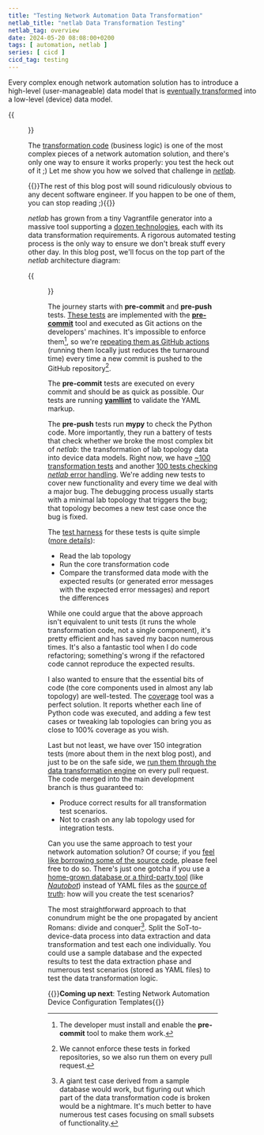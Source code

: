 ```yaml
---
title: "Testing Network Automation Data Transformation"
netlab_title: "netlab Data Transformation Testing"
netlab_tag: overview
date: 2024-05-20 08:08:00+0200
tags: [ automation, netlab ]
series: [ cicd ]
cicd_tag: testing
---
```

Every complex enough network automation solution has to introduce a high-level (user-manageable) data model that is [eventually transformed](/kb/DataModels/65-Data-Transformation.html) into a low-level (device) data model. 

{{<figure src="/2021/02/dm-magic.png" caption="High-level overview of the process" width="400">}}

The [transformation code](/2021/02/data-model-transformation.html) (business logic) is one of the most complex pieces of a network automation solution, and there's only one way to ensure it works properly: you test the heck out of it ;) Let me show you how we solved that challenge in _[netlab](https://netlab.tools/)_.
<!--more-->
{{<note info>}}The rest of this blog post will sound ridiculously obvious to any decent software engineer. If you happen to be one of them, you can stop reading ;){{</note>}}

_netlab_ has grown from a tiny Vagrantfile generator into a massive tool supporting a [dozen technologies](https://netlab.tools/module-reference/), each with its data transformation requirements. A rigorous automated testing process is the only way to ensure we don't break stuff every other day. In this blog post, we'll focus on the top part of the _netlab_ architecture diagram:

{{<figure src="https://netlab.tools/_images/up.png" caption="Netlab high-level architecture diagram">}}

The journey starts with **pre-commit** and **pre-push** tests. [These tests](https://github.com/ipspace/netlab/blob/dev/.pre-commit-config.yaml) are implemented with the **[pre-commit](https://pre-commit.com/)** tool and executed as Git actions on the developers' machines. It's impossible to enforce them[^DIP], so we're [repeating them as GitHub actions](https://github.com/ipspace/netlab/blob/dev/.github/workflows/tests.yml) (running them locally just reduces the turnaround time) every time a new commit is pushed to the GitHub repository[^GHPR].

[^DIP]: The developer must install and enable the **pre-commit** tool to make them work.

[^GHPR]: We cannot enforce these tests in forked repositories, so we also run them on every pull request.

The **pre-commit** tests are executed on every commit and should be as quick as possible. Our tests are running **[yamllint](https://yamllint.readthedocs.io/en/stable/)** to validate the YAML markup.

The **pre-push** tests run **mypy** to check the Python code. More importantly, they run a battery of tests that check whether we broke the most complex bit of _netlab_: the transformation of lab topology data into device data models. Right now, we have [~100 transformation tests](https://github.com/ipspace/netlab/tree/dev/tests/topology/input) and another [100 tests checking _netlab_ error handling](https://github.com/ipspace/netlab/tree/dev/tests/errors). We're adding new tests to cover new functionality and every time we deal with a major bug. The debugging process usually starts with a minimal lab topology that triggers the bug; that topology becomes a new test case once the bug is fixed.

The [test harness](https://github.com/ipspace/netlab/blob/dev/tests/test_transformation.py) for these tests is quite simple ([more details](https://netlab.tools/dev/tests/)):

* Read the lab topology
* Run the core transformation code
* Compare the transformed data mode with the expected results (or generated error messages with the expected error messages) and report the differences

While one could argue that the above approach isn't equivalent to unit tests (it runs the whole transformation code, not a single component), it's pretty efficient and has saved my bacon numerous times. It's also a fantastic tool when I do code refactoring; something's wrong if the refactored code cannot reproduce the expected results.

I also wanted to ensure that the essential bits of code (the core components used in almost any lab topology) are well-tested. The [coverage](https://coverage.readthedocs.io/en/7.5.1/) tool was a perfect solution. It reports whether each line of Python code was executed, and adding a few test cases or tweaking lab topologies can bring you as close to 100% coverage as you wish.

Last but not least, we have over 150 integration tests (more about them in the next blog post), and just to be on the safe side, we [run them through the data transformation engine](https://github.com/ipspace/netlab/blob/dev/tests/check-integration-tests.sh) on every pull request. The code merged into the main development branch is thus guaranteed to:

* Produce correct results for all transformation test scenarios.
* Not to crash on any lab topology used for integration tests.

Can you use the same approach to test your network automation solution? Of course; if you [feel like borrowing some of the source code](https://github.com/ipspace/netlab/blob/dev/LICENSE.md), please feel free to do so. There's just one gotcha if you use a [home-grown database or a third-party tool](/2019/04/text-files-or-relational-database.html) (like *[Nautobot](https://networktocode.com/nautobot/)*) instead of YAML files as the [source of truth](/series/ssot.html): how will you create the test scenarios?

[^MTO]: A giant test case derived from a sample database would work, but figuring out which part of the data transformation code is broken would be a nightmare. It's much better to have numerous test cases focusing on small subsets of functionality.

The most straightforward approach to that conundrum might be the one propagated by ancient Romans: divide and conquer[^MTO]. Split the SoT-to-device-data process into data extraction and data transformation and test each one individually. You could use a sample database and the expected results to test the data extraction phase and numerous test scenarios (stored as YAML files) to test the data transformation logic.

{{<next-in-series page="/posts/2024/05/netlab-integration-tests.html">}}**Coming up next**: Testing Network Automation Device Configuration Templates{{</next-in-series>}}